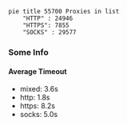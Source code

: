 
```mermaid
pie title 55700 Proxies in list
    "HTTP" : 24946
    "HTTPS": 7855
    "SOCKS" : 29577
```

### Some Info
#### Average Timeout

- mixed: 3.6s
- http: 1.8s
- https: 8.2s
- socks: 5.0s